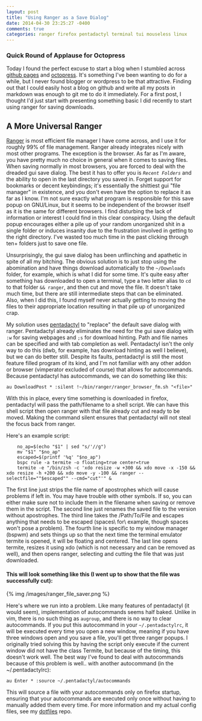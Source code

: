 ```yaml
---
layout: post
title: "Using Ranger as a Save Dialog"
date: 2014-04-30 23:25:27 -0400
comments: true
categories: ranger firefox pentadactyl terminal tui mouseless linux
---
```


### Quick Round of Applause for Octopress
Today I found the perfect excuse to start a blog when I stumbled across [github pages][1] and [octopress][2]. It's something I've been wanting to do for a while, but I never found blogger or wordpress to be that attractive. Finding out that I could easily host a blog on github and write all my posts in markdown was enough to git me to do it immediately. For a first post, I thought I'd just start with presenting something basic I did recently to start using ranger for saving downloads.

## A More Universal Ranger
[Ranger][3] is most efficient file manager I have come across, and I use it for roughly 99% of file management. Ranger already integrates nicely with most other programs. The exception is the browser. As far as I'm aware, you have pretty much no choice in general when it comes to saving files. When saving normally in most browsers, you are forced to deal with the dreaded gui save dialog. The best it has to offer you is *`Recent Folders`* and the ability to open in the last directory you saved in. Forget support for bookmarks or decent keybindings; it's essentially the shittiest gui "file manager" in existence, and you don't even have the option to replace it as far as I know. I'm not sure exactly what program is responsible for this save popup on GNU/Linux, but it seems to be independent of the browser itself as it is the same for different browsers. I find disturbing the lack of information or interest I could find in this clear conspiracy. Using the default popup encourages either a pile up of your random unorganized shit in a single folder or induces insanity due to the frustration involved in getting to the right directory. I've wasted too much time in the past clicking through ten+ folders just to save one file.

Unsurprisingly, the gui save dialog has been unflinching and apathetic in spite of all my bitching. The obvious solution is to just stop using the abomination and have things download automatically to the `~/Downloads` folder, for example, which is what I did for some time. It's quite easy after something has downloaded to open a terminal, type a two letter alias to `cd` to that folder `&& ranger`, and then cut and move the file. It doesn't take much time, but there are still intermediate steps that can be eliminated. Also, when I did this, I found myself never actually getting to moving the files to their appropriate location resulting in that pile up of unorganized crap.

My solution uses [pentadactyl][4] to "replace" the default save dialog with ranger. Pentadactyl already eliminates the need for the gui save dialog with `:w` for saving webpages and `;s` for download hinting. Path and file names can be specified and with tab completion as well. Pentadactyl isn't the only way to do this (dwb, for example, has download hinting as well I believe), but we can do better still. Despite its faults, pentadactyl is still the most feature filled program of its kind, and I'm not familiar with any other addon or browser (vimperator excluded of course) that allows for autocommands. Because pentadactyl has autocommands, we can do something like this:


    au DownloadPost * :silent !~/bin/ranger/ranger_browser_fm.sh "<file>"

With this in place, every time something is downloaded in firefox, pentadactyl will pass the path/filename to a shell script. We can have this shell script then open ranger with that file already cut and ready to be moved. Making the command silent ensures that pentadactyl will not steal the focus back from ranger.

Here's an example script:
```
	no_ap=$(echo "$1" | sed "s/'//g")
	mv "$1" "$no_ap"
	escaped=$(printf '%q' "$no_ap")
	bspc rule -a termite -o floating=true center=true
	termite -e "/bin/zsh -c 'xdo resize -w +300 && xdo move -x -150 && xdo resize -h +200 && xdo move -y -100 && ranger --selectfile=""$escaped"" --cmd="cut"'" &
```

The first line just strips the file name of apostrophes which will cause problems if left in. You may have trouble with other symbols. If so, you can either make sure not to include them in the filename when saving or remove them in the script. The second line just renames the saved file to the version without apostrophes. The third line takes the /Path/To/File and escapes anything that needs to be escaped (spaces\ for\ example, though spaces won't pose a problem). The fourth line is specific to my window manager (bspwm) and sets things up so that the next time the terminal emulator termite is opened, it will be floating and centered. The last line opens termite, resizes it using xdo (which is not necessary and can be removed as well), and then opens ranger, selecting and cutting the file that was just downloaded.


#### This will look something like this (I went up to show that the file was successfully cut):
{% img /images/ranger_file_saver.png %}

Here's where we run into a problem. Like many features of pentadactyl (it would seem), implementation of autocommands seems half baked. Unlike in vim, there is no such thing as `augroup`, and there is no way to clear autocommands. If you put this autocommand in your `~/.pentadactylrc`, it will be executed every time you open a new window, meaning if you have three windows open and you save a file, you'll get three ranger popups. I originally tried solving this by having the script only execute if the current window did not have the class Termite, but because of the timing, this doesn't work well. The best way I've found to deal with autocommands because of this problem is well.. with another autocommand (in the ~/.pentadactylrc):

	au Enter * :source ~/.pentadactyl/autocommands


This will source a file with your autocommands only on firefox startup, ensuring that your autocommands are executed only once without having to manually added them every time. For more information and my actual config files, see my [dotfiles][5] repo.

[1]: https://pages.github.com/
[2]: http://octopress.org/
[3]: https://github.com/hut/ranger
[4]: http://5digits.org/pentadactyl/
[5]: https://github.com/angelic-sedition/dotfiles

